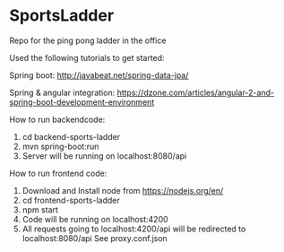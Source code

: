 # SportsLadder
Repo for the ping pong ladder in the office

Used the following tutorials to get started:

Spring boot: http://javabeat.net/spring-data-jpa/

Spring & angular integration: https://dzone.com/articles/angular-2-and-spring-boot-development-environment

How to run backendcode:

1. cd backend-sports-ladder
2. mvn spring-boot:run
3. Server will be running on localhost:8080/api

How to run frontend code:
1. Download and Install node from https://nodejs.org/en/
2. cd frontend-sports-ladder
3. npm start
4. Code will be running on localhost:4200
5. All requests going to localhost:4200/api will be redirected to localhost:8080/api See proxy.conf.json